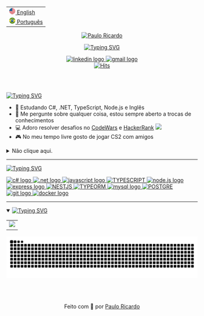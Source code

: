<html>

<table>
 <tr><td><a href="README-en.md"><img src="./assets/us_flag.png" alt="US flag" width="17px"> English</a></td></tr>
 <tr><td><a href="https://github.com/Paulo-Ricard0"><img src="./assets/br_flag.png" alt="Brazil flag" width="17px"> Português</a></td></tr>
</table>

<div id="header">
<p align="center">
<a href="#"><img src="https://readme-typing-svg.herokuapp.com?font=Poppins&weight=500&size=22&duration=1&pause=1000&color=A276F9&center=true&vCenter=true&repeat=false&width=435&height=25&lines=Paulo+Ricardo" alt="Paulo Ricardo" /></a>
</p>

<p align="center">
<a href="#"><img src="https://readme-typing-svg.herokuapp.com?font=Poppins&weight=500&size=22&pause=1000&color=A276F9&center=true&vCenter=true&width=490&height=25&lines=Ol%C3%A1+%F0%9F%91%8B%2C+Bem+vindo+ao+meu+perfil!;Sou+um+desenvolvedor+Back-end;Apaixonado+por+programa%C3%A7%C3%A3o+%F0%9F%92%9C" alt="Typing SVG" /></a>
</p>
</div>


<div id="badges" align="center">
  <a target="_blank" href="https://www.linkedin.com/in/paulo-ricardo-magalh%C3%A3es">
    <img src="https://img.shields.io/static/v1?message=LinkedIn&logo=linkedin&label=&color=9061ed&logoColor=white&labelColor=&style=for-the-badge" alt="linkedin logo"/>
  </a>
  </a>
  <a target="_blank" href="mailto:paulobrfc@gmail.com">
    <img src="https://img.shields.io/static/v1?message=Gmail&logo=gmail&label=&color=9061ed&logoColor=white&labelColor=&style=for-the-badge" alt="gmail logo"/>
  </a>
</div>
  <div id="header" align="center">
    <a href="#"><img alt="Hits" src="https://hits.sh/github.com/Paulo-Ricard0.svg?style=for-the-badge&label=Visitantes&color=6272A4&labelColor=9061ed"/></a>
  </div>

</br></br>

<a href="#"><img src="https://readme-typing-svg.herokuapp.com?font=Poppins&weight=600&size=19&duration=1&pause=1000&color=A276F9&center=true&vCenter=true&repeat=false&width=140&height=25&lines=%F0%9F%91%A9%E2%80%8D%F0%9F%92%BB+Sobre+mim" alt="Typing SVG"/></a>

- 🌱 Estudando C#, .NET, TypeScript, Node.js e Inglês
- 💬 Me pergunte sobre qualquer coisa, estou sempre aberto a trocas de conhecimentos
- 💻 Adoro resolver desafios no [CodeWars](https://www.codewars.com/) e [HackerRank](https://www.hackerrank.com/) <img src="https://media.giphy.com/media/WUlplcMpOCEmTGBtBW/giphy.gif" width="30">
- 🎮 No meu tempo livre gosto de jogar CS2 com amigos

<details>
<summary>Não clique aqui.</summary>
<img src="https://cat-gifs.cyclic.app">
</details>

---

<a href="#Skills"><img src="https://readme-typing-svg.herokuapp.com?font=Poppins&weight=600&size=19&duration=1&pause=1000&color=A276F9&center=true&vCenter=true&repeat=false&width=295&height=25&lines=%F0%9F%9B%A0%EF%B8%8F+Habilidades+e+Ferramentas" alt="Typing SVG" /></a>

<div id="Skills" align="left">
    <a href="https://learn.microsoft.com/pt-br/dotnet/csharp/tour-of-csharp/">
      <img src="https://img.shields.io/static/v1?message=C%23&logo=c-sharp&label=&color=9061ed&logoColor=white&labelColor=&style=for-the-badge" alt="c# logo"/>
    </a>
    <a href="https://dotnet.microsoft.com/pt-br/">
      <img src="https://img.shields.io/static/v1?message=.NET&logo=.net&label=&color=9061ed&logoColor=white&labelColor=&style=for-the-badge" alt=".net logo"/>
    </a>
    <a href="https://developer.mozilla.org/pt-BR/docs/Web/JavaScript">
      <img src="https://img.shields.io/static/v1?message=JavaScript&logo=javascript&label=&color=9061ed&logoColor=white&labelColor=&style=for-the-badge" alt="javascript logo"/>
    </a>
    <a href="https://www.typescriptlang.org/">
     <img alt="TYPESCRIPT" src="https://img.shields.io/badge/typescript-9061ed?style=for-the-badge&logo=typescript&logoColor=white">
    </a>
    <a href="https://nodejs.org/docs/latest-v18.x/api/index.html">
      <img src="https://img.shields.io/static/v1?message=Node.JS&logo=node.js&label=&color=9061ed&logoColor=white&labelColor=&style=for-the-badge" alt="node.js logo"/>
    </a>
    <a href="https://expressjs.com/">
      <img src="https://img.shields.io/static/v1?message=Express&logo=express&label=&color=9061ed&logoColor=white&labelColor=&style=for-the-badge" alt="express logo"/>
    </a>
    <a href="https://nestjs.com/">
     <img alt="NESTJS" src="https://img.shields.io/badge/nestjs-9061ed?style=for-the-badge&logo=nestjs&logoColor=white">
    </a>
    <a href="https://typeorm.io/">
     <img alt="TYPEORM" src="https://img.shields.io/badge/typeorm-9061ed?style=for-the-badge&logo=type-orm&logoColor=white">
    </a>
    <a href="https://dev.mysql.com/doc/">
      <img src="https://img.shields.io/static/v1?message=MySQL&logo=mysql&label=&color=9061ed&logoColor=white&labelColor=&style=for-the-badge" alt="mysql logo"/>
    </a>
    <a href="https://www.postgresql.org/">
     <img alt="POSTGRE" src="https://img.shields.io/badge/postgresql-9061ed?style=for-the-badge&logo=postgresql&logoColor=white">
    </a>
    <a href="https://git-scm.com/">
      <img src="https://img.shields.io/static/v1?message=git&logo=git&label=&color=9061ed&logoColor=white&labelColor=&style=for-the-badge" alt="git logo"/>
    </a>
    <a href="https://docs.docker.com/desktop/">
      <img src="https://img.shields.io/static/v1?message=Docker&logo=docker&label=&color=9061ed&logoColor=white&labelColor=&style=for-the-badge" alt="docker logo"/>
    </a>
  </div>

---

<details open id="stats"> 
  <summary><a href="#Skills"><img src="https://readme-typing-svg.herokuapp.com?font=Poppins&weight=600&size=19&duration=1&pause=1000&color=A276F9&center=true&vCenter=true&repeat=false&width=150&height=25&lines=%F0%9F%93%8A+Github+Stats" alt="Typing SVG" /></a></summary>

 <table style="border:none;margin:0 auto">
   </br>
  <tr style="border:none;">
    <td style="border:none;"><img src="https://github-readme-stats.vercel.app/api?username=Paulo-Ricard0&show_icons=true&disable_animations=true&rank_icon=github&include_all_commits=true&count_private=true&hide_border=true&title_color=A276F9FF&icon_color=A276F9FF&text_color=e3deee&bg_color=00000000"/></td>
<!--     <td style="border:none;"><img height="170em" src="https://github-readme-stats.vercel.app/api/top-langs/?username=Paulo-Ricard0&layout=compact&langs_count=7&disable_animations=true&hide_border=true&title_color=A276F9FF&text_color=ffffff&bg_color=00000000&card_width=400"/></td>
  </tr> -->
</table>
</details>

<div align="center">
  <br>
  <img alt="snake eating my contributions" src="https://raw.githubusercontent.com/Paulo-Ricard0/Paulo-Ricard0/output/github-contribution-grid-snake-dark.svg" />
</div>

<br><br>

<div align="center" font-size="12px">

Feito com 💜 por [Paulo Ricardo](https://www.linkedin.com/in/paulo-ricardo-magalh%C3%A3es)

</div>

</html>

